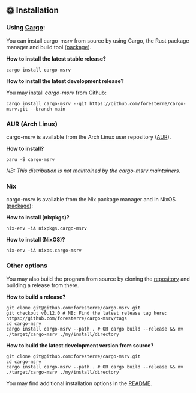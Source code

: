 ## 🌞 Installation

### Using [Cargo](https://doc.rust-lang.org/cargo/commands/cargo-install.html):

You can install cargo-msrv from source by using Cargo, the Rust package manager and build tool ([package](TODO)).

**How to install the latest stable release?**

```shell
cargo install cargo-msrv
```

**How to install the latest development release?**

You may install _cargo-msrv_ from Github:

```shell
cargo install cargo-msrv --git https://github.com/foresterre/cargo-msrv.git --branch main
```

### AUR (Arch Linux)

cargo-msrv is available from the Arch Linux user repository ([AUR](https://aur.archlinux.org/packages/cargo-msrv/)).

**How to install?**

```shell
paru -S cargo-msrv
```

_NB: This distribution is not maintained by the cargo-msrv maintainers_.

### Nix

cargo-msrv is available from the Nix package manager and in NixOS ([package](https://search.nixos.org/packages?channel=21.05&show=cargo-msrv&from=0&size=50&sort=relevance&type=packages&query=cargo-msrv)):

**How to install (nixpkgs)?**

```shell
nix-env -iA nixpkgs.cargo-msrv
```

**How to install (NixOS)?**

```shell
nix-env -iA nixos.cargo-msrv
```

### Other options

You may also build the program from source by cloning the [repository](https://github.com/foresterre/cargo-msrv)
and building a release from there.

**How to build a release?**

```shell
git clone git@github.com:foresterre/cargo-msrv.git
git checkout v0.12.0 # NB: Find the latest release tag here: https://github.com/foresterre/cargo-msrv/tags
cd cargo-msrv
cargo install cargo-msrv --path . # OR cargo build --release && mv ./target/cargo-msrv ./my/install/directory
```

**How to build the latest development version from source?**

```shell
git clone git@github.com:foresterre/cargo-msrv.git
cd cargo-msrv
cargo install cargo-msrv --path . # OR cargo build --release && mv ./target/cargo-msrv ./my/install/directory
```


You may find additional installation options in the [README](https://github.com/foresterre/cargo-msrv#install).